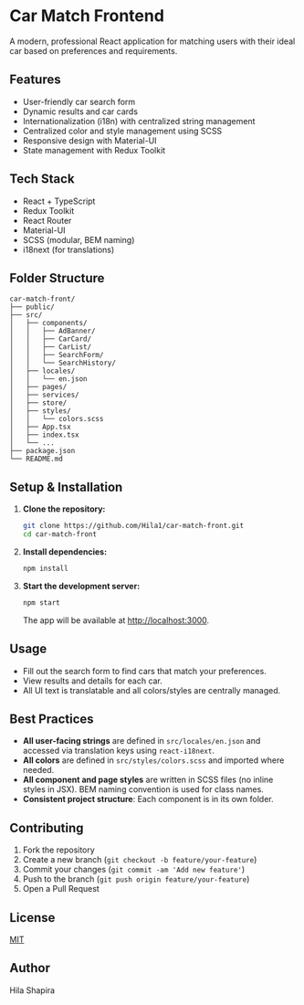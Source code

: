# Car Match Frontend

A modern, professional React application for matching users with their ideal car based on preferences and requirements.

## Features
- User-friendly car search form
- Dynamic results and car cards
- Internationalization (i18n) with centralized string management
- Centralized color and style management using SCSS
- Responsive design with Material-UI
- State management with Redux Toolkit

## Tech Stack
- React + TypeScript
- Redux Toolkit
- React Router
- Material-UI
- SCSS (modular, BEM naming)
- i18next (for translations)

## Folder Structure
```
car-match-front/
├── public/
├── src/
│   ├── components/
│   │   ├── AdBanner/
│   │   ├── CarCard/
│   │   ├── CarList/
│   │   ├── SearchForm/
│   │   └── SearchHistory/
│   ├── locales/
│   │   └── en.json
│   ├── pages/
│   ├── services/
│   ├── store/
│   ├── styles/
│   │   └── colors.scss
│   ├── App.tsx
│   ├── index.tsx
│   └── ...
├── package.json
└── README.md
```

## Setup & Installation
1. **Clone the repository:**
   ```bash
   git clone https://github.com/Hila1/car-match-front.git
   cd car-match-front
   ```
2. **Install dependencies:**
   ```bash
   npm install
   ```
3. **Start the development server:**
   ```bash
   npm start
   ```
   The app will be available at [http://localhost:3000](http://localhost:3000).

## Usage
- Fill out the search form to find cars that match your preferences.
- View results and details for each car.
- All UI text is translatable and all colors/styles are centrally managed.

## Best Practices
- **All user-facing strings** are defined in `src/locales/en.json` and accessed via translation keys using `react-i18next`.
- **All colors** are defined in `src/styles/colors.scss` and imported where needed.
- **All component and page styles** are written in SCSS files (no inline styles in JSX). BEM naming convention is used for class names.
- **Consistent project structure**: Each component is in its own folder.

## Contributing
1. Fork the repository
2. Create a new branch (`git checkout -b feature/your-feature`)
3. Commit your changes (`git commit -am 'Add new feature'`)
4. Push to the branch (`git push origin feature/your-feature`)
5. Open a Pull Request

## License
[MIT](LICENSE) 

## Author
Hila Shapira
